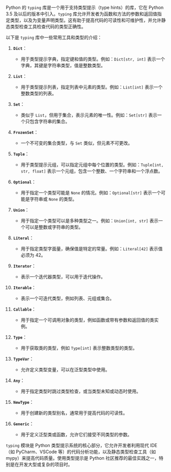 Python 的 `typing` 库是一个用于支持类型提示（type hints）的库，它在 Python 3.5 及以后的版本中引入。`typing` 库允许开发者为函数和方法的参数和返回值指定类型，以及为变量声明类型。这有助于提高代码的可读性和可维护性，并允许静态类型检查工具检查代码的类型正确性。

以下是 `typing` 库中一些常用工具和类型的介绍：

1. **`Dict`**：
   - 用于类型提示字典，指定键和值的类型。例如：`Dict[str, int]` 表示一个字典，其键是字符串类型，值是整数类型。

2. **`List`**：
   - 用于类型提示列表，指定列表中元素的类型。例如：`List[int]` 表示一个整数类型的列表。

3. **`Set`**：
   - 类似于 `List`，但用于集合，表示元素的唯一性。例如：`Set[str]` 表示一个只包含字符串的集合。

4. **`FrozenSet`**：
   - 一个不可变的集合类型，与 `Set` 类似，但元素不可更改。

5. **`Tuple`**：
   - 用于类型提示元组，可以指定元组中每个位置的类型。例如：`Tuple[int, str, float]` 表示一个元组，包含一个整数、一个字符串和一个浮点数。

6. **`Optional`**：
   - 用于指定一个类型可能是 `None` 的情况。例如：`Optional[str]` 表示一个可能是字符串或 `None` 的类型。

7. **`Union`**：
   - 用于指定一个类型可以是多种类型之一。例如：`Union[int, str]` 表示一个可以是整数或字符串的类型。

8. **`Literal`**：
   - 用于指定类型字面量，确保值是特定的常量。例如：`Literal[42]` 表示值必须为 42。

9. **`Iterator`**：
   - 表示一个迭代器类型，可以用于迭代操作。

10. **`Iterable`**：
    - 表示一个可迭代类型，例如列表、元组或集合。

11. **`Callable`**：
    - 用于指定一个可调用对象的类型，例如函数或带有参数和返回值的类实例。

12. **`Type`**：
    - 用于获取类的类型，例如 `Type[int]` 表示整数类型的类型。

13. **`TypeVar`**：
    - 允许定义类型变量，可以在泛型类型中使用。

14. **`Any`**：
    - 用于指定类型时跳过类型检查，或当类型未知或动态时使用。

15. **`NewType`**：
    - 用于创建新的类型别名，通常用于提高代码的可读性。

16. **`Generic`**：
    - 用于定义泛型类或函数，允许它们接受不同类型的参数。

`typing` 模块是 Python 类型提示系统的核心部分，它允许开发者利用现代 IDE（如 PyCharm、VSCode 等）的代码分析功能，以及静态类型检查工具（如 mypy）来提高代码质量。使用类型提示是 Python 社区推荐的最佳实践之一，特别是在开发大型或复杂的项目时。